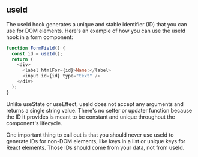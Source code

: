 ## useId

The useId hook generates a unique and stable identifier (ID) that you can use for DOM elements.
Here's an example of how you can use the useId hook in a form component:

```js
function FormField() {
  const id = useId();
  return (
    <div>
      <label htmlFor={id}>Name:</label>
      <input id={id} type="text" />
    </div>
  );
}
```

Unlike useState or useEffect, useId does not accept any arguments and returns a single string value. There's no setter or updater function because the ID it provides is meant to be constant and unique throughout the component's lifecycle.

One important thing to call out is that you should never use useId to generate IDs for non-DOM elements, like keys in a list or unique keys for React elements. Those IDs should come from your data, not from useId.
